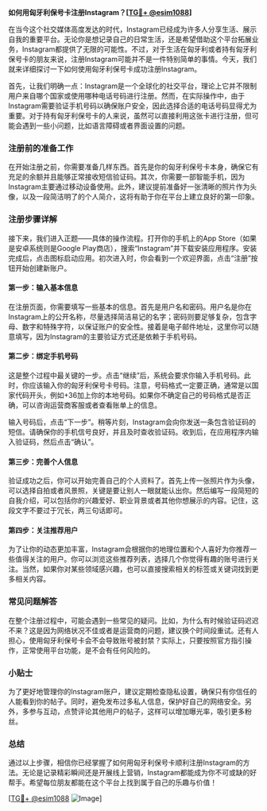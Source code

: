 **如何用匈牙利保号卡注册Instagram？[[TG💪+ @esim1088](https://t.me/s/esim1088)]**

在当今这个社交媒体高度发达的时代，Instagram已经成为许多人分享生活、展示自我的重要平台。无论你是想记录自己的日常生活，还是希望借助这个平台拓展业务，Instagram都提供了无限的可能性。不过，对于生活在匈牙利或者持有匈牙利保号卡的朋友来说，注册Instagram可能并不是一件特别简单的事情。今天，我们就来详细探讨一下如何使用匈牙利保号卡成功注册Instagram。

首先，让我们明确一点：Instagram是一个全球化的社交平台，理论上它并不限制用户来自哪个国家或使用哪种电话号码进行注册。然而，在实际操作中，由于Instagram需要验证手机号码以确保账户安全，因此选择合适的电话号码显得尤为重要。对于持有匈牙利保号卡的人来说，虽然可以直接利用这张卡进行注册，但可能会遇到一些小问题，比如语言障碍或者界面设置的问题。

### 注册前的准备工作

在开始注册之前，你需要准备几样东西。首先是你的匈牙利保号卡本身，确保它有充足的余额并且能够正常接收短信验证码。其次，你需要一部智能手机，因为Instagram主要通过移动设备使用。此外，建议提前准备好一张清晰的照片作为头像，以及一段简洁明了的个人简介，这将有助于你在平台上建立良好的第一印象。

### 注册步骤详解

接下来，我们进入正题——具体的操作流程。打开你的手机上的App Store（如果是安卓系统则是Google Play商店），搜索“Instagram”并下载安装应用程序。安装完成后，点击图标启动应用。初次进入时，你会看到一个欢迎界面，点击“注册”按钮开始创建新账户。

#### 第一步：输入基本信息

在注册页面，你需要填写一些基本的信息。首先是用户名和密码。用户名是你在Instagram上的公开名称，尽量选择简洁易记的名字；密码则要足够复杂，包含字母、数字和特殊字符，以保证账户的安全性。接着是电子邮件地址，这里你可以随意填写，因为Instagram的主要验证方式还是依赖于手机号码。

#### 第二步：绑定手机号码

这是整个过程中最关键的一步。点击“继续”后，系统会要求你输入手机号码。此时，你应该输入你的匈牙利保号卡号码。注意，号码格式一定要正确，通常是以国家代码开头，例如+36加上你的本地号码。如果你不确定自己的号码格式是否正确，可以咨询运营商客服或者查看账单上的信息。

输入号码后，点击“下一步”。稍等片刻，Instagram会向你发送一条包含验证码的短信。请确保你的手机信号良好，并且及时查收验证码。收到后，在应用程序内输入验证码，然后点击“确认”。

#### 第三步：完善个人信息

验证成功之后，你可以开始完善自己的个人资料了。首先上传一张照片作为头像，可以选择自拍或者风景照，关键是要让别人一眼就能认出你。然后编写一段简短的自我介绍，可以包括你的兴趣爱好、职业背景或者其他你想展示的内容。记住，这段文字不要过于冗长，两三句话即可。

#### 第四步：关注推荐用户

为了让你的动态更加丰富，Instagram会根据你的地理位置和个人喜好为你推荐一些值得关注的用户。你可以浏览这些推荐列表，选择几个你觉得有趣的账号进行关注。当然，如果你对某些领域感兴趣，也可以直接搜索相关的标签或关键词找到更多相关内容。

### 常见问题解答

在整个注册过程中，可能会遇到一些常见的疑问。比如，为什么有时候验证码迟迟不来？这是因为网络状况不佳或者是运营商的问题，建议换个时间段重试。还有人担心，使用匈牙利保号卡会不会导致账号被封禁？实际上，只要按照官方指引操作，正常使用平台功能，是不会有任何风险的。

### 小贴士

为了更好地管理你的Instagram账户，建议定期检查隐私设置，确保只有你信任的人能看到你的帖子。同时，避免发布过多私人信息，保护好自己的网络安全。另外，多参与互动，点赞评论其他用户的帖子，这样可以增加曝光率，吸引更多粉丝。

### 总结

通过以上步骤，相信你已经掌握了如何用匈牙利保号卡顺利注册Instagram的方法。无论是记录精彩瞬间还是开展线上营销，Instagram都能成为你不可或缺的好帮手。希望每位朋友都能在这个平台上找到属于自己的乐趣与价值！

[[TG💪+ @esim1088](https://t.me/s/esim1088) ![Image](https://i.postimg.cc/4NQfJmqS/Snipaste-2025-05-13-00-14-12.png)]